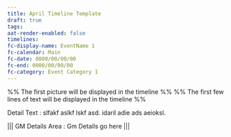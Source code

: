 ```yaml
---
title: April Timeline Template
draft: true
tags: 
aat-render-enabled: false
timelines: 
fc-display-name: EventName 1
fc-calendar: Main
fc-date: 0000/00/00/00
fc-end: 0000/00/00/00
fc-category: Event Category 1
---
```

%% The first picture will be displayed in the timeline %%
%% The first few lines of text will be displayed in the timeline %%

Detail Text : 
slfakf aslkf lskf  asd. idaril adie ads aeioksl.

|||
GM Details Area : 
Gm Details go here
|||